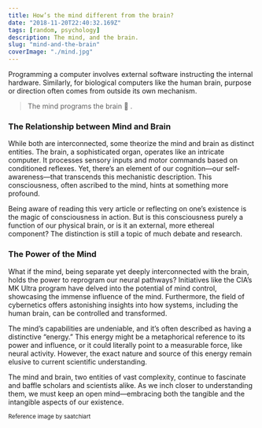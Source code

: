```yaml
---
title: How’s the mind different from the brain?
date: "2018-11-20T22:40:32.169Z"
tags: [random, psychology]
description: The mind, and the brain.
slug: "mind-and-the-brain"
coverImage: "./mind.jpg"
---
```


Programming a computer involves external software instructing the internal hardware. Similarly, for biological computers like the human brain, purpose or direction often comes from outside its own mechanism.

> The mind programs the brain 🧠 .

### The Relationship between Mind and Brain

While both are interconnected, some theorize the mind and brain as distinct entities. The brain, a sophisticated organ, operates like an intricate computer. It processes sensory inputs and motor commands based on conditioned reflexes. Yet, there’s an element of our cognition—our self-awareness—that transcends this mechanistic description. This consciousness, often ascribed to the mind, hints at something more profound.

Being aware of reading this very article or reflecting on one’s existence is the magic of consciousness in action. But is this consciousness purely a function of our physical brain, or is it an external, more ethereal component? The distinction is still a topic of much debate and research.

### The Power of the Mind

What if the mind, being separate yet deeply interconnected with the brain, holds the power to reprogram our neural pathways? Initiatives like the CIA’s MK Ultra program have delved into the potential of mind control, showcasing the immense influence of the mind. Furthermore, the field of cybernetics offers astonishing insights into how systems, including the human brain, can be controlled and transformed.

The mind’s capabilities are undeniable, and it’s often described as having a distinctive “energy.” This energy might be a metaphorical reference to its power and influence, or it could literally point to a measurable force, like neural activity. However, the exact nature and source of this energy remain elusive to current scientific understanding.

The mind and brain, two entities of vast complexity, continue to fascinate and baffle scholars and scientists alike. As we inch closer to understanding them, we must keep an open mind—embracing both the tangible and the intangible aspects of our existence.

<small> Reference image by saatchiart</small>
